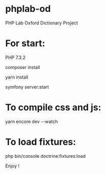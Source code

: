 # phplab-od
PHP Lab Oxford Dictionary Project


# For start:

PHP 7.3.2

composer install

yarn install

symfony server:start

# To compile css and js:

yarn encore dev --watch

# To load fixtures:

php bin/console doctrine:fixtures:load


Enjoy !
